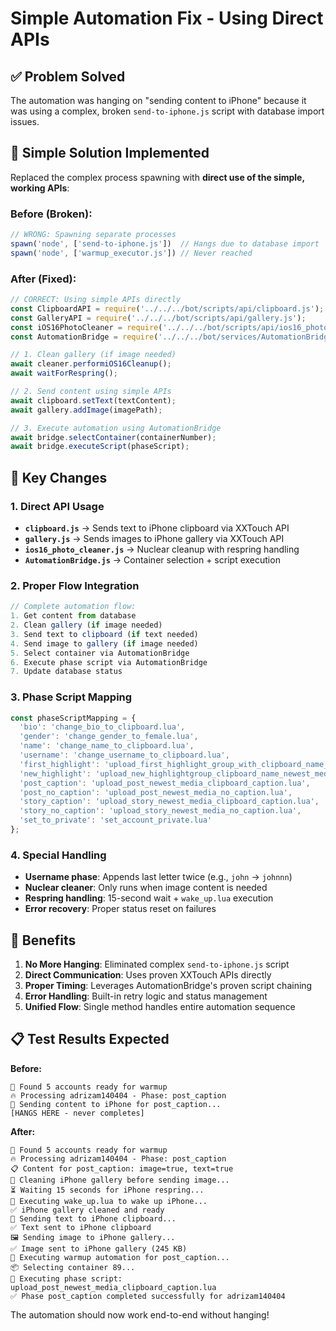 # Simple Automation Fix - Using Direct APIs

## ✅ **Problem Solved**

The automation was hanging on "sending content to iPhone" because it was using a complex, broken `send-to-iphone.js` script with database import issues.

## 🔧 **Simple Solution Implemented**

Replaced the complex process spawning with **direct use of the simple, working APIs**:

### **Before (Broken):**
```javascript
// WRONG: Spawning separate processes
spawn('node', ['send-to-iphone.js'])  // Hangs due to database import
spawn('node', ['warmup_executor.js']) // Never reached
```

### **After (Fixed):**
```javascript
// CORRECT: Using simple APIs directly
const ClipboardAPI = require('../../../bot/scripts/api/clipboard.js');
const GalleryAPI = require('../../../bot/scripts/api/gallery.js');
const iOS16PhotoCleaner = require('../../../bot/scripts/api/ios16_photo_cleaner.js');
const AutomationBridge = require('../../../bot/services/AutomationBridge.js');

// 1. Clean gallery (if image needed)
await cleaner.performiOS16Cleanup();
await waitForRespring();

// 2. Send content using simple APIs
await clipboard.setText(textContent);
await gallery.addImage(imagePath);

// 3. Execute automation using AutomationBridge
await bridge.selectContainer(containerNumber);
await bridge.executeScript(phaseScript);
```

## 🎯 **Key Changes**

### **1. Direct API Usage**
- **`clipboard.js`** → Sends text to iPhone clipboard via XXTouch API
- **`gallery.js`** → Sends images to iPhone gallery via XXTouch API
- **`ios16_photo_cleaner.js`** → Nuclear cleanup with respring handling
- **`AutomationBridge.js`** → Container selection + script execution

### **2. Proper Flow Integration**
```javascript
// Complete automation flow:
1. Get content from database
2. Clean gallery (if image needed)
3. Send text to clipboard (if text needed)  
4. Send image to gallery (if image needed)
5. Select container via AutomationBridge
6. Execute phase script via AutomationBridge
7. Update database status
```

### **3. Phase Script Mapping**
```javascript
const phaseScriptMapping = {
  'bio': 'change_bio_to_clipboard.lua',
  'gender': 'change_gender_to_female.lua',
  'name': 'change_name_to_clipboard.lua',
  'username': 'change_username_to_clipboard.lua',
  'first_highlight': 'upload_first_highlight_group_with_clipboard_name_newest_media_no_caption.lua',
  'new_highlight': 'upload_new_highlightgroup_clipboard_name_newest_media_no_caption.lua',
  'post_caption': 'upload_post_newest_media_clipboard_caption.lua',
  'post_no_caption': 'upload_post_newest_media_no_caption.lua',
  'story_caption': 'upload_story_newest_media_clipboard_caption.lua',
  'story_no_caption': 'upload_story_newest_media_no_caption.lua',
  'set_to_private': 'set_account_private.lua'
};
```

### **4. Special Handling**
- **Username phase**: Appends last letter twice (e.g., `john` → `johnnn`)
- **Nuclear cleaner**: Only runs when image content is needed
- **Respring handling**: 15-second wait + `wake_up.lua` execution
- **Error recovery**: Proper status reset on failures

## 🚀 **Benefits**

1. **No More Hanging**: Eliminated complex `send-to-iphone.js` script
2. **Direct Communication**: Uses proven XXTouch APIs directly
3. **Proper Timing**: Leverages AutomationBridge's proven script chaining
4. **Error Handling**: Built-in retry logic and status management
5. **Unified Flow**: Single method handles entire automation sequence

## 📋 **Test Results Expected**

**Before:**
```
🎯 Found 5 accounts ready for warmup
🔥 Processing adrizam140404 - Phase: post_caption
📱 Sending content to iPhone for post_caption...
[HANGS HERE - never completes]
```

**After:**
```
🎯 Found 5 accounts ready for warmup
🔥 Processing adrizam140404 - Phase: post_caption
📋 Content for post_caption: image=true, text=true
🧹 Cleaning iPhone gallery before sending image...
⏳ Waiting 15 seconds for iPhone respring...
📱 Executing wake_up.lua to wake up iPhone...
✅ iPhone gallery cleaned and ready
📝 Sending text to iPhone clipboard...
✅ Text sent to iPhone clipboard
🖼️ Sending image to iPhone gallery...
✅ Image sent to iPhone gallery (245 KB)
🤖 Executing warmup automation for post_caption...
📦 Selecting container 89...
📜 Executing phase script: upload_post_newest_media_clipboard_caption.lua
✅ Phase post_caption completed successfully for adrizam140404
```

The automation should now work end-to-end without hanging!